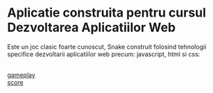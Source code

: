 # Aplicatie construita pentru cursul Dezvoltarea Aplicatiilor Web
Este un joc clasic foarte cunoscut, Snake construit folosind tehnologii specifice 
dezvoltarii aplicatiilor web precum: javascript, html si css:<br/><br/>

[gameplay](https://github.com/StroeAndrei/JAVASCRIPT/tree/main/Projects/SnakeGame/screenshots/gameplay.png)<br/>
[score](https://github.com/StroeAndrei/JAVASCRIPT/tree/main/Projects/SnakeGame/screenshots/score.png)

